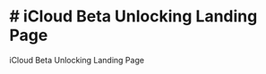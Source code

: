 # # iCloud Beta Unlocking Landing Page

iCloud Beta Unlocking Landing Page
</br>
<view all files />
